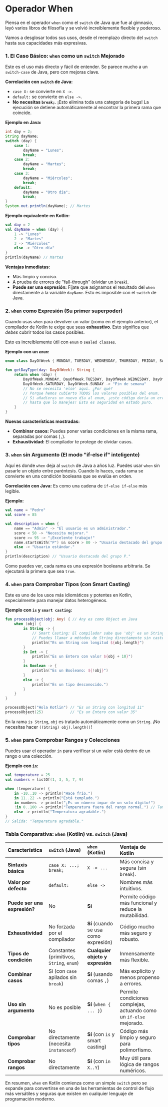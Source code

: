 # Operador When

Piensa en el operador `when` como el `switch` de Java que fue al gimnasio, leyó varios libros de filosofía y se volvió increíblemente flexible y poderoso.

Vamos a desglosar todos sus usos, desde el reemplazo directo del `switch` hasta sus capacidades más expresivas.

### 1. El Caso Básico: `when` como un `switch` Mejorado

Este es el uso más directo y fácil de entender. Se parece mucho a un `switch-case` de Java, pero con mejoras clave.

**Correlación con `switch` de Java:**
*   `case X:` se convierte en `X ->`.
*   `default:` se convierte en `else ->`.
*   **No necesitas `break;`**. ¡Esto elimina toda una categoría de bugs! La ejecución se detiene automáticamente al encontrar la primera rama que coincide.

**Ejemplo en Java:**
```java
int day = 2;
String dayName;
switch (day) {
    case 1:
        dayName = "Lunes";
        break;
    case 2:
        dayName = "Martes";
        break;
    case 3:
        dayName = "Miércoles";
        break;
    default:
        dayName = "Otro día";
        break;
}
System.out.println(dayName); // Martes
```

**Ejemplo equivalente en Kotlin:**
```kotlin
val day = 2
val dayName = when (day) {
    1 -> "Lunes"
    2 -> "Martes"
    3 -> "Miércoles"
    else -> "Otro día"
}
println(dayName) // Martes
```

**Ventajas inmediatas:**

*   Más limpio y conciso.
*   A prueba de errores de "fall-through" (olvidar un `break`).
*   **Puede ser una expresión:** Fíjate que asignamos el resultado del `when` directamente a la variable `dayName`. Esto es imposible con el `switch` de Java.

### 2. `when` como Expresión (Su primer superpoder)

Cuando usas `when` para devolver un valor (como en el ejemplo anterior), el compilador de Kotlin te exige que seas **exhaustivo**. Esto significa que *debes* cubrir todos los casos posibles.

Esto es increíblemente útil con `enum` o `sealed classes`.

**Ejemplo con un `enum`:**

```kotlin
enum class DayOfWeek { MONDAY, TUESDAY, WEDNESDAY, THURSDAY, FRIDAY, SATURDAY, SUNDAY }

fun getDayType(day: DayOfWeek): String {
    return when (day) {
        DayOfWeek.MONDAY, DayOfWeek.TUESDAY, DayOfWeek.WEDNESDAY, DayOfWeek.THURSDAY, DayOfWeek.FRIDAY -> "Día laboral"
        DayOfWeek.SATURDAY, DayOfWeek.SUNDAY -> "Fin de semana"
        // No se necesita 'else' aquí. ¿Por qué?
        // Porque hemos cubierto TODOS los valores posibles del enum.
        // Si añadieras un nuevo día al enum, ¡este código daría un error de compilación
        // hasta que lo manejes! Esto es seguridad en estado puro.
    }
}
```
**Nuevas características mostradas:**

*   **Combinar casos:** Puedes poner varias condiciones en la misma rama, separadas por comas (`,`).
*   **Exhaustividad:** El compilador te protege de olvidar casos.

### 3. `when` sin Argumento (El modo "if-else if" inteligente)

Aquí es donde `when` deja al `switch` de Java a años luz. Puedes usar `when` sin pasarle un objeto entre paréntesis. Cuando lo haces, cada rama se convierte en una condición booleana que se evalúa en orden.

**Correlación con Java:** 
Es como una cadena de `if-else if-else` más legible.

**Ejemplo:**

```kotlin
val name = "Pedro"
val score = 85

val description = when {
    name == "Admin" -> "El usuario es un administrador."
    score < 50 -> "Necesita mejorar."
    score >= 95 -> "¡Excelente trabajo!"
    name.startsWith("P") && score > 80 -> "Usuario destacado del grupo P."
    else -> "Usuario estándar."
}
println(description) // "Usuario destacado del grupo P."
```
Como puedes ver, cada rama es una expresión booleana arbitraria. Se ejecutará la primera que sea `true`.

### 4. `when` para Comprobar Tipos (con Smart Casting)

Este es uno de los usos más idiomáticos y potentes en Kotlin, especialmente para manejar datos heterogéneos.

**Ejemplo con `is` y `smart casting`:**
```kotlin
fun processObject(obj: Any) { // Any es como Object en Java
    when (obj) {
        is String -> {
            // Smart Casting: El compilador sabe que 'obj' es un String aquí.
            // Puedes llamar a métodos de String directamente sin castear.
            println("Es un String con longitud ${obj.length}")
        }
        is Int -> {
            println("Es un Entero con valor ${obj + 10}")
        }
        is Boolean -> {
            println("Es un Booleano: ${!obj}")
        }
        else -> {
            println("Es un tipo desconocido.")
        }
    }
}

processObject("Hola Kotlin") // "Es un String con longitud 11"
processObject(25)            // "Es un Entero con valor 35"
```
En la rama `is String`, `obj` es tratado automáticamente como un `String`. ¡No necesitas hacer `((String) obj).length()`!

### 5. `when` para Comprobar Rangos y Colecciones

Puedes usar el operador `in` para verificar si un valor está dentro de un rango o una colección.

**Ejemplo con `in`:**
```kotlin
val temperature = 25
val numbers = listOf(1, 3, 5, 7, 9)

when (temperature) {
    in -10..10 -> println("Hace frío.")
    in 11..22 -> println("Está templado.")
    in numbers -> println("¡Es un número impar de un solo dígito!")
    !in 0..100 -> println("Temperatura fuera del rango normal.") // También puedes usar !in
    else -> println("Temperatura agradable.")
}
// Salida: "Temperatura agradable."
```

### Tabla Comparativa: `when` (Kotlin) vs. `switch` (Java)

| Característica | `switch` (Java) | `when` (Kotlin) | Ventaja de Kotlin |
| :--- | :--- | :--- | :--- |
| **Sintaxis básica** | `case X: ...; break;` | `X -> ...` | Más concisa y segura (sin `break`). |
| **Valor por defecto** | `default:` | `else ->` | Nombres más intuitivos. |
| **Puede ser una expresión?** | No | **Sí** | Permite código más funcional y reduce la mutabilidad. |
| **Exhaustividad** | No forzada por el compilador | **Sí** (cuando se usa como expresión) | Código mucho más seguro y robusto. |
| **Tipos de condición** | Constantes (primitivos, `String`, `enum`) | **Cualquier objeto y expresión** | Inmensamente más flexible. |
| **Combinar casos** | Sí (con `case` apilados sin `break`) | **Sí** (usando comas `,`) | Más explícito y menos propenso a errores. |
| **Uso sin argumento** | No es posible | **Sí** (`when { ... }`) | Permite condiciones complejas, actuando como un `if-else` mejorado. |
| **Comprobar tipos** | No directamente (necesita `instanceof`) | **Sí** (con `is` y smart casting) | Código más limpio y seguro para polimorfismo. |
| **Comprobar rangos** | No directamente | **Sí** (con `in X..Y`) | Muy útil para lógica de rangos numéricos. |

En resumen, `when` en Kotlin comienza como un simple `switch` pero se expande para convertirse en una de las herramientas de control de flujo más versátiles y seguras que existen en cualquier lenguaje de programación moderno.